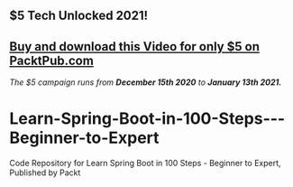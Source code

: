 ## $5 Tech Unlocked 2021!
[Buy and download this Video for only $5 on PacktPub.com](https://www.packtpub.com/product/learn-spring-boot-in-100-steps-beginner-to-expert-video/9781788996624)
-----
*The $5 campaign         runs from __December 15th 2020__ to __January 13th 2021.__*

# Learn-Spring-Boot-in-100-Steps---Beginner-to-Expert
Code Repository for Learn Spring Boot in 100 Steps - Beginner to Expert, Published by Packt
